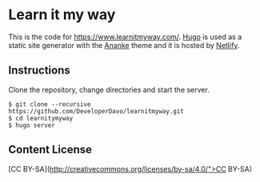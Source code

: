 # Learn it my way
This is the code for https://www.learnitmyway.com/. [Hugo](https://gohugo.io/) is used as a static site generator with the [Ananke](https://github.com/budparr/gohugo-theme-ananke) theme and it is hosted by [Netlify](https://www.netlify.com/).

## Instructions
Clone the repository, change directories and start the server.
```
$ git clone --recursive https://github.com/DeveloperDavo/learnitmyway.git
$ cd learnitymyway
$ hugo server
```

## Content License
[CC BY-SA](http://creativecommons.org/licenses/by-sa/4.0/">CC BY-SA)
